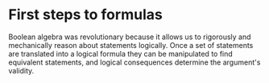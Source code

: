 # First steps to formulas

Boolean algebra was revolutionary because it allows us to rigorously and
mechanically reason about statements logically. Once a set of statements are
translated into a logical formula they can be manipulated to find equivalent
statements, and logical consequences determine the argument's validity.

